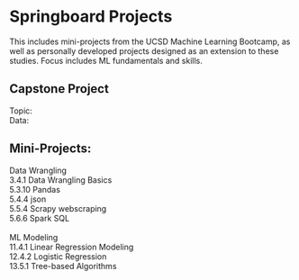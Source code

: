 # Springboard Projects

This includes mini-projects from the UCSD Machine Learning Bootcamp, as well as personally developed projects designed as an extension to these studies.
Focus includes ML fundamentals and skills.

## Capstone Project
Topic:
<br>Data: 

## Mini-Projects: 
Data Wrangling
  <br> 3.4.1 Data Wrangling Basics
  <br> 5.3.10 Pandas
  <br> 5.4.4 json
  <br> 5.5.4 Scrapy webscraping
  <br> 5.6.6 Spark SQL
<br><br>  ML Modeling
  <br> 11.4.1 Linear Regression Modeling
  <br> 12.4.2 Logistic Regression
  <br> 13.5.1 Tree-based Algorithms
